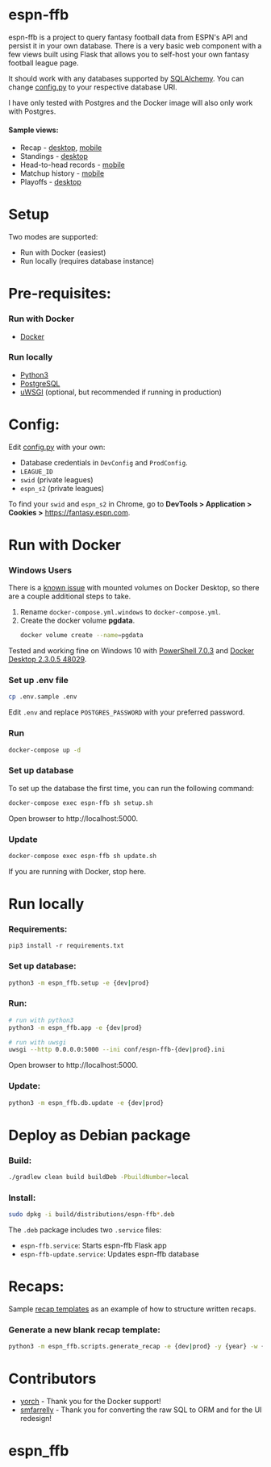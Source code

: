 # espn-ffb

espn-ffb is a project to query fantasy football data from ESPN's API and persist it in your own database. There is a very basic web component with a few views built using Flask that allows you to self-host your own fantasy football league page.

It should work with any databases supported by [SQLAlchemy](https://docs.sqlalchemy.org/en/13/dialects/index.html). You can change [config.py](https://github.com/raphattack/espn-ffb/blob/master/espn_ffb/config.py#L4-L7) to your respective database URI.

I have only tested with Postgres and the Docker image will also only work with Postgres.

#### Sample views:
- Recap - [desktop](sample/images/recap-desktop.png), [mobile](sample/images/recap-mobile.png)
- Standings - [desktop](sample/images/standings.png)
- Head-to-head records - [mobile](sample/images/h2h-records-desktop.png)
- Matchup history - [mobile](sample/images/matchup-history-desktop.png)
- Playoffs - [desktop](sample/images/playoffs.png)

# Setup

Two modes are supported:
* Run with Docker (easiest)
* Run locally (requires database instance)

# Pre-requisites:

### Run with Docker
- [Docker](https://docs.docker.com/compose/install/)

### Run locally
- [Python3](https://www.python.org/download/releases/3.0/)
- [PostgreSQL](https://www.postgresql.org/download/)
- [uWSGI](https://uwsgi-docs.readthedocs.io/en/latest/Install.html) (optional, but recommended if running in production)

# Config:

Edit [config.py](espn_ffb/config.py) with your own:

- Database credentials in `DevConfig` and `ProdConfig`.
- `LEAGUE_ID`
- `swid` (private leagues)
- `espn_s2` (private leagues)

To find your `swid` and `espn_s2` in Chrome, go to **DevTools > Application > Cookies >** https://fantasy.espn.com.

# Run with Docker

### Windows Users
There is a [known issue](https://forums.docker.com/t/data-directory-var-lib-postgresql-data-pgdata-has-wrong-ownership/17963/31) with mounted volumes on Docker Desktop, so there are a couple additional steps to take.

1. Rename `docker-compose.yml.windows` to `docker-compose.yml`.
2. Create the docker volume **pgdata**.
   ```bash
   docker volume create --name=pgdata
   ```

Tested and working fine on Windows 10 with [PowerShell 7.0.3](https://github.com/PowerShell/PowerShell/releases/tag/v7.0.3) and [Docker Desktop 2.3.0.5 48029](https://www.docker.com/products/docker-desktop).

### Set up .env file
```bash
cp .env.sample .env
```

Edit `.env` and replace `POSTGRES_PASSWORD` with your preferred password.

### Run
```bash
docker-compose up -d
```

### Set up database
To set up the database the first time, you can run the following command:
```bash
docker-compose exec espn-ffb sh setup.sh
```

Open browser to http://localhost:5000.

### Update
```bash
docker-compose exec espn-ffb sh update.sh
```

If you are running with Docker, stop here.

# Run locally

### Requirements:
```
pip3 install -r requirements.txt
```

### Set up database:
```bash
python3 -m espn_ffb.setup -e {dev|prod}
```

### Run:
```bash
# run with python3
python3 -m espn_ffb.app -e {dev|prod}

# run with uwsgi
uwsgi --http 0.0.0.0:5000 --ini conf/espn-ffb-{dev|prod}.ini
```

Open browser to http://localhost:5000.

### Update:
```bash
python3 -m espn_ffb.db.update -e {dev|prod}
```

# Deploy as Debian package

### Build:
```bash
./gradlew clean build buildDeb -PbuildNumber=local
```

### Install:
```bash
sudo dpkg -i build/distributions/espn-ffb*.deb
```

The `.deb` package includes two `.service` files:
- `espn-ffb.service`: Starts espn-ffb Flask app
- `espn-ffb-update.service`: Updates espn-ffb database

# Recaps:

Sample [recap templates](espn_ffb/templates/recap/2018/2) as an example of how to structure written recaps.

### Generate a new blank recap template:
```bash
python3 -m espn_ffb.scripts.generate_recap -e {dev|prod} -y {year} -w {week}
```

# Contributors

* [yorch](https://github.com/yorch) - Thank you for the Docker support!
* [smfarrelly](https://github.com/smfarrelly) - Thank you for converting the raw SQL to ORM and for the UI redesign!
# espn_ffb
